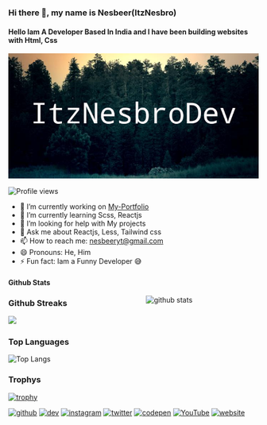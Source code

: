### Hi there 👋, my name is Nesbeer(ItzNesbro)
#### Hello Iam A Developer Based In India and I have been building websites with Html, Css
![Banner](./images/banner.png)

![Profile views](https://gpvc.arturio.dev/ItzNesbroDev)

- 🔭 I’m currently working on [My-Portfolio](https://git.io/itznesbro-folio)
- 🌱 I’m currently learning Scss, Reactjs 
- 🤔 I’m looking for help with My projects 
- 💬 Ask me about Reactjs, Less, Tailwind css 
- 📫 How to reach me: nesbeeryt@gmail.com 
- 😄 Pronouns: He, Him 
- ⚡ Fun fact: Iam a Funny Developer 😅

#### Github Stats
<img src="https://github-readme-stats.vercel.app/api?username=ItzNesbroDev&show_icons=true&theme=gotham" alt="github stats" width="45%" align="right"/>

### Github Streaks
<img src="https://github-readme-streak-stats.herokuapp.com/?user=ItzNesbroDev&theme=dark" width="48%" >

### Top Languages
 ![Top Langs](https://github-readme-stats.vercel.app/api/top-langs/?username=ItzNesbroDev&layout=compact)

### Trophys
[![trophy](https://github-profile-trophy.vercel.app/?username=ItzNesbroDev)](https://github.com/ryo-ma/github-profile-trophy)

[<img src='https://cdn.jsdelivr.net/npm/simple-icons@3.0.1/icons/github.svg' alt='github' height='40'>](https://github.com/ItzNesbroDev)  [<img src='https://cdn.jsdelivr.net/npm/simple-icons@3.0.1/icons/dev-dot-to.svg' alt='dev' height='40'>](https://dev.to/ItzNesbro)  [<img src='https://cdn.jsdelivr.net/npm/simple-icons@3.0.1/icons/instagram.svg' alt='instagram' height='40'>](https://www.instagram.com/ItzNesbro/)  [<img src='https://cdn.jsdelivr.net/npm/simple-icons@3.0.1/icons/twitter.svg' alt='twitter' height='40'>](https://twitter.com/ItzNesbro)  [<img src='https://cdn.jsdelivr.net/npm/simple-icons@3.0.1/icons/codepen.svg' alt='codepen' height='40'>](https://codepen.io/ItzNesbro)  [<img src='https://cdn.jsdelivr.net/npm/simple-icons@3.0.1/icons/youtube.svg' alt='YouTube' height='40'>](https://www.youtube.com/channel/ItzNesbro)  [<img src='https://cdn.jsdelivr.net/npm/simple-icons@3.0.1/icons/icloud.svg' alt='website' height='40'>](https://itznesbro.netlify.app)  
